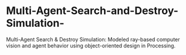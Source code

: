 # Multi-Agent-Search-and-Destroy-Simulation-
Multi-Agent Search &amp; Destroy Simulation: Modeled ray-based computer vision and agent behavior using object-oriented design in Processing.
